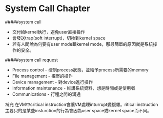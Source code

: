 # System Call Chapter

#####system call
* 交付給kernel執行，避免user直接操作
* 會發送trap(soft interrupt)，切換到kernel space
* 若有人問說為何要有user mode跟kernel mode，那最簡單的原因就是系統操作的安全。

#####system call request
* Process control - 控制process狀態，並給予process所需要的memory
* File management - 檔案的操作
* Device management - 對device進行操作
* Information maintenance - 維護系統資料，想是時間或是使用者
* Communications - 行程之間的溝通



補充
在VM中critical instruction會讓VM處理inturrupt變複雜。ritical instruction主要只的是某些insturction的行為會因為user space或kernel space而不同。